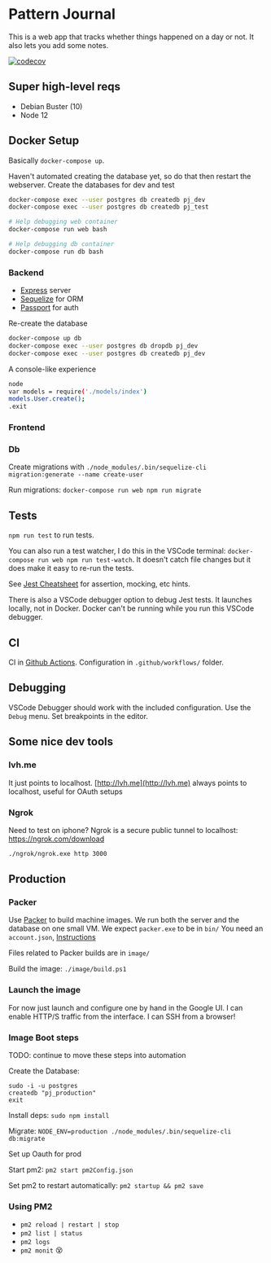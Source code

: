 # Pattern Journal

This is a web app that tracks whether things happened on a day or not.
It also lets you add some notes.

[![codecov](https://codecov.io/gh/ctro/patternjournal/branch/master/graph/badge.svg?token=7qIIszMqvI)](https://codecov.io/gh/ctro/patternjournal)

## Super high-level reqs

- Debian Buster (10)
- Node 12


## Docker Setup

Basically `docker-compose up`.

Haven't automated creating the database yet, so do that then restart the webserver.
Create the databases for dev and test

```bash
docker-compose exec --user postgres db createdb pj_dev
docker-compose exec --user postgres db createdb pj_test
```

```bash
# Help debugging web container
docker-compose run web bash

# Help debugging db container
docker-compose run db bash

```

### Backend

- [Express](https://expressjs.com/en/guide/routing.html) server
- [Sequelize](https://sequelize.org/master/manual/getting-started.html) for ORM
- [Passport](http://www.passportjs.org/packages/passport-google-oauth/) for auth

Re-create the database

```bash
docker-compose up db
docker-compose exec --user postgres db dropdb pj_dev
docker-compose exec --user postgres db createdb pj_dev
```

A console-like experience

```bash
node
var models = require('./models/index')
models.User.create();
.exit
```

### Frontend

### Db

Create migrations with `./node_modules/.bin/sequelize-cli migration:generate --name create-user`

Run migrations: `docker-compose run web npm run migrate`

## Tests

`npm run test` to run tests.

You can also run a test watcher, I do this in the VSCode terminal: `docker-compose run web npm run test-watch`. It doesn't catch file changes but it does make it easy to re-run the tests.

See [Jest Cheatsheet](https://devhints.io/jest) for assertion, mocking, etc hints.

There is also a VSCode debugger option to debug Jest tests. It launches locally, not in Docker. Docker can't be running while you run this VSCode debugger.

## CI

CI in [Github Actions](https://github.com/ctro/patternjournal/actions).
Configuration in `.github/workflows/` folder.

## Debugging

VSCode Debugger should work with the included configuration.
Use the `Debug` menu. Set breakpoints in the editor.

## Some nice dev tools

### lvh.me

It just points to localhost.
[http://lvh.me](http://lvh.me) always points to localhost, useful for OAuth setups

### Ngrok

Need to test on iphone? 
Ngrok is a secure public tunnel to localhost: https://ngrok.com/download

```bash
./ngrok/ngrok.exe http 3000
```

## Production

### Packer

Use [Packer](https://packer.io) to build machine images.
We run both the server and the database on one small VM.
We expect `packer.exe` to be in `bin/`
You need an `account.json`, [Instructions](https://www.packer.io/docs/builders/googlecompute.html)

Files related to Packer builds are in `image/`

Build the image: `./image/build.ps1`

### Launch the image

For now just launch and configure one by hand in the Google UI.
I can enable HTTP/S traffic from the interface. I can SSH from a browser!

### Image Boot steps

TODO: continue to move these steps into automation

Create the Database:

```
sudo -i -u postgres
createdb "pj_production"
exit
```

Install deps: `sudo npm install`

Migrate: `NODE_ENV=production ./node_modules/.bin/sequelize-cli db:migrate`

Set up Oauth for prod

Start pm2: `pm2 start pm2Config.json`

Set pm2 to restart automatically: `pm2 startup && pm2 save`
### Using PM2

- `pm2 reload | restart | stop`
- `pm2 list | status`
- `pm2 logs`
- `pm2 monit` 😵
